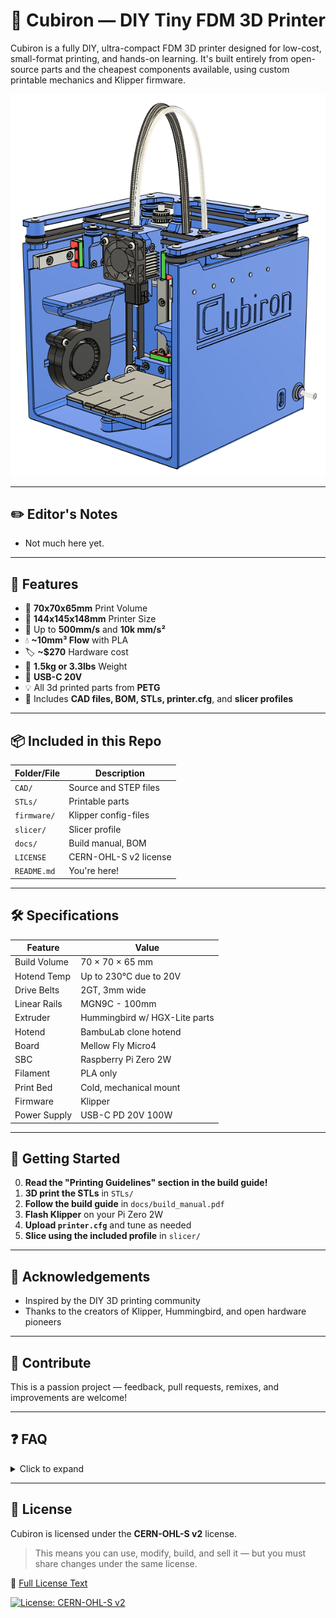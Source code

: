 # 🧊 Cubiron — DIY Tiny FDM 3D Printer

Cubiron is a fully DIY, ultra-compact FDM 3D printer designed for low-cost, small-format printing, and hands-on learning. It's built entirely from open-source parts and the cheapest components available, using custom printable mechanics and Klipper firmware.

![Cubiron](images/cubiron_final_cad.jpg)

---
## ✏️ Editor's Notes
- Not much here yet.

---

## 🔧 Features

- 🔲 **70x70x65mm** Print Volume
- 📏 **144x145x148mm** Printer Size
- 🚀 Up to **500mm/s** and **10k mm/s²**
- 💧 **~10mm³ Flow** with PLA
- 🏷️ **~$270** Hardware cost
- 🧰 **1.5kg or 3.3lbs** Weight
- 🔌 **USB-C 20V**
- 💡 All 3d printed parts from **PETG**
- 📐 Includes **CAD files, BOM, STLs, printer.cfg**, and **slicer profiles**

---

## 📦 Included in this Repo

| Folder/File       | Description                           |
|-------------------|---------------------------------------|
| `CAD/`            | Source and STEP files                 |
| `STLs/`           | Printable parts                       |
| `firmware/`       | Klipper config-files                  |
| `slicer/`         | Slicer profile                        |
| `docs/`           | Build manual, BOM                     |
| `LICENSE`         | CERN-OHL-S v2 license                 |
| `README.md`       | You're here!                          |

---

## 🛠 Specifications

| Feature        | Value                          |
|----------------|--------------------------------|
| Build Volume   | 70 × 70 × 65 mm                |
| Hotend Temp    | Up to 230°C due to 20V         |
| Drive Belts    | 2GT, 3mm wide                  |
| Linear Rails   | MGN9C - 100mm                  |
| Extruder       | Hummingbird w/ HGX-Lite parts  |
| Hotend         | BambuLab clone hotend          |
| Board          | Mellow Fly Micro4              |
| SBC            | Raspberry Pi Zero 2W           |
| Filament       | PLA only                       |
| Print Bed      | Cold, mechanical mount         |
| Firmware       | Klipper                        |
| Power Supply   | USB-C PD 20V 100W              |

---

## 🚧 Getting Started

0. **Read the "Printing Guidelines" section in the build guide!**
1. **3D print the STLs** in `STLs/`
2. **Follow the build guide** in `docs/build_manual.pdf`
3. **Flash Klipper** on your Pi Zero 2W
4. **Upload `printer.cfg`** and tune as needed
5. **Slice using the included profile** in `slicer/`


---

## 🙏 Acknowledgements

- Inspired by the DIY 3D printing community
- Thanks to the creators of Klipper, Hummingbird, and open hardware pioneers

---

## 💬 Contribute

This is a passion project — feedback, pull requests, remixes, and improvements are welcome!

---

## ❓ FAQ

<details>
  <summary>Click to expand</summary>

  This project helps you manage tasks efficiently using AI.

</details>

---
## 🧾 License

Cubiron is licensed under the **CERN-OHL-S v2** license.

> This means you can use, modify, build, and sell it — but you must share changes under the same license.

📜 [Full License Text](LICENSE)

[![License: CERN-OHL-S v2](https://img.shields.io/badge/License-CERN--OHL--S%202.0-blue.svg)](https://ohwr.org/cern_ohl)
